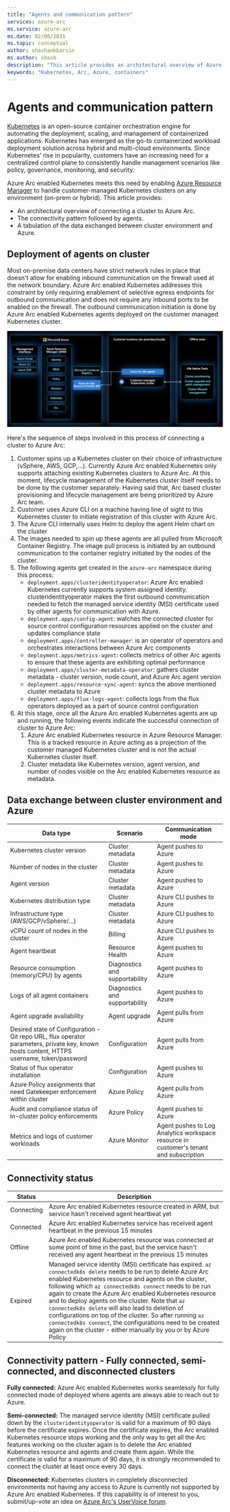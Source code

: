 ```yaml
---
title: "Agents and communication pattern"
services: azure-arc
ms.service: azure-arc
ms.date: 02/08/2021
ms.topic: conceptual
author: shashankbarsin
ms.author: shasb
description: "This article provides an architectural overview of Azure Arc enabled Kubernetes agents and their communication pattern."
keywords: "Kubernetes, Arc, Azure, containers"
---
```


# Agents and communication pattern

[Kubernetes](https://kubernetes.io/) is an open-source container orchestration engine for automating the deployment, scaling, and management of containerized applications. Kubernetes has emerged as the go-to containerized workload deployment solution across hybrid and multi-cloud environments. Since Kubernetes’ rise in popularity, customers have an increasing need for a centralized control plane to consistently handle management scenarios like policy, governance, monitoring, and security. 

Azure Arc enabled Kubernetes meets this need by enabling [Azure Resource Manager](../../azure-resource-manager/management/overview.md) to handle customer-managed Kubernetes clusters on any environment (on-prem or hybrid). This article provides:

* An architectural overview of connecting a cluster to Azure Arc.
* The connectivity pattern followed by agents.
* A tabulation of the data exchanged between cluster environment and Azure.

## Deployment of agents on cluster

Most on-premise data centers have strict network rules in place that doesn't allow for enabling inbound communication on the firewall used at the network boundary. Azure Arc enabled Kubernetes addresses this constraint by only requiring enablement of selective egress endpoints for outbound communication and does not require any inbound ports to be enabled on the firewall. The outbound communication initiation is done by Azure Arc enabled Kubernetes agents deployed on the customer managed Kubernetes cluster.

![Architectural overview](./media/architectural-overview.png)

Here's the sequence of steps involved in this process of connecting a cluster to Azure Arc:

1. Customer spins up a Kubernetes cluster on their choice of infrastructure (vSphere, AWS, GCP,...). Currently Azure Arc enabled Kubernetes only supports attaching existing Kubernetes clusters to Azure Arc. At this moment, lifecycle management of the Kubernetes cluster itself needs to be done by the customer separately. Having said that, Arc based cluster provisioning and lifecycle management are being prioritized by Azure Arc team.
1. Customer uses Azure CLI on a machine having line of sight to this Kubernetes cluster to initiate registration of this cluster with Azure Arc. 
1. The Azure CLI internally uses Helm to deploy the agent Helm chart on the cluster
1. The images needed to spin up these agents are all pulled from Microsoft Container Registry. The image pull process is initiated by an outbound communication to the container registry initiated by the nodes of the cluster.
1. The following agents get created in the `azure-arc` namespace during this process:
    * `deployment.apps/clusteridentityoperator`: Azure Arc enabled Kubernetes currently supports system assigned identity. clusteridentityoperator makes the first outbound communication needed to fetch the managed service identity (MSI) certificate used by other agents for communication with Azure.
    * `deployment.apps/config-agent`: watches the connected cluster for source control configuration resources applied on the cluster and updates compliance state
    * `deployment.apps/controller-manager`: is an operator of operators and orchestrates interactions between Azure Arc components
    * `deployment.apps/metrics-agent`: collects metrics of other Arc agents to ensure that these agents are exhibiting optimal performance
    * `deployment.apps/cluster-metadata-operator`: gathers cluster metadata - cluster version, node count, and Azure Arc agent version
    * `deployment.apps/resource-sync-agent`: syncs the above mentioned cluster metadata to Azure
    * `deployment.apps/flux-logs-agent`: collects logs from the flux operators deployed as a part of source control configuration
1. At this stage, once all the Azure Arc enabled Kubernetes agents are up and running, the following events indicate the successful connection of cluster to Azure Arc:
    1. Azure Arc enabled Kubernetes resource in Azure Resource Manager. This is a tracked resource in Azure acting as a projection of the customer managed Kubernetes cluster and is not the actual Kubernetes cluster itself.
    1. Cluster metadata like Kubernetes version, agent version, and number of nodes visible on the Arc enabled Kubernetes resource as metadata.

## Data exchange between cluster environment and Azure

| Data type | Scenario | Communication mode |
| --------- | -------- | ------------------ |
| Kubernetes cluster version | Cluster metadata | Agent pushes to Azure |
| Number of nodes in the cluster | Cluster metadata | Agent pushes to Azure |
| Agent version | Cluster metadata | Agent pushes to Azure |
| Kubernetes distribution type | Cluster metadata | Azure CLI pushes to Azure |
| Infrastructure type (AWS/GCP/vSphere/...) | Cluster metadata | Azure CLI pushes to Azure |
| vCPU count of nodes in the cluster | Billing | Azure CLI pushes to Azure |
| Agent heartbeat | Resource Health | Agent pushes to Azure |
| Resource consumption (memory/CPU) by agents | Diagnostics and supportability | Agent pushes to Azure |
| Logs of all agent containers | Diagnostics and supportability | Agent pushes to Azure |
| Agent upgrade availability | Agent upgrade | Agent pulls from Azure |
| Desired state of Configuration - Git repo URL, flux operator parameters, private key, known hosts content, HTTPS username, token/password | Configuration | Agent pulls from Azure |
| Status of flux operator installation | Configuration | Agent pushes to Azure |
| Azure Policy assignments that need Gatekeeper enforcement within cluster | Azure Policy | Agent pulls from Azure |
| Audit and compliance status of in-cluster policy enforcements | Azure Policy | Agent pushes to Azure |
| Metrics and logs of customer workloads | Azure Monitor | Agent pushes to Log Analytics workspace resource in customer's tenant and subscription |

## Connectivity status

| Status | Description |
| ------ | ----------- |
| Connecting | Azure Arc enabled Kubernetes resource created in ARM, but service hasn't received agent heartbeat yet |
| Connected | Azure Arc enabled Kubernetes service has received agent heartbeat in the previous 15 minutes |
| Offline | Azure Arc enabled Kubernetes resource was connected at some point of time in the past, but the service hasn't received any agent heartbeat in the previous 15 minutes |
| Expired | Managed service identity (MSI) certificate has expired. `az connectedk8s delete` needs to be run to delete Azure Arc enabled Kubernetes resource and agents on the cluster, following which `az connectedk8s connect` needs to be run again to create the Azure Arc enabled Kubernetes resource and to deploy agents on the cluster. Note that `az connectedk8s delete` will also lead to deletion of configurations on top of the cluster. So after running `az connectedk8s connect`, the configurations need to be created again on the cluster - either manually by you or by Azure Policy |

## Connectivity pattern - Fully connected, semi-connected, and disconnected clusters

**Fully connected:** Azure Arc enabled Kubernetes works seamlessly for fully connected mode of deployed where agents are always able to reach out to Azure.

**Semi-connected:** The managed service identity (MSI) certificate pulled down by the `clusteridentityoperator` is valid for a maximum of 90 days before the certificate expires. Once the certificate expires, the Arc enabled Kubernetes resource stops working and the only way to get all the Arc features working on the cluster again is to delete the Arc enabled Kubernetes resource and agents and create them again. While the certificate is valid for a maximum of 90 days, it is strongly recommended to connect the cluster at least once every 30 days.

**Disconnected:** Kubernetes clusters in completely disconnected environments not having any access to Azure is currently not supported by Azure Arc enabled Kubernetes. If this capability is of interest to you, submit/up-vote an idea on [Azure Arc's UserVoice forum](https://feedback.azure.com/forums/925690-azure-arc).
